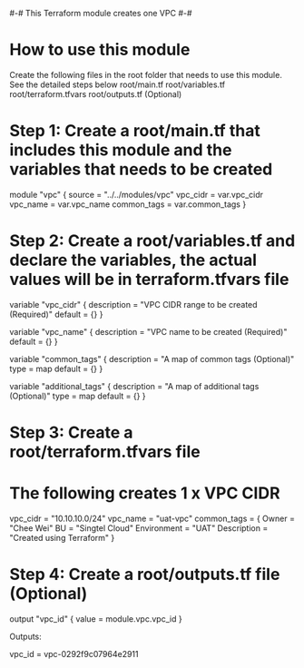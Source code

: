 #-# This Terraform module creates one VPC #-#

# How to use this module
Create the following files in the root folder that needs to use this module. See the detailed steps below
root/main.tf
root/variables.tf
root/terraform.tfvars
root/outputs.tf (Optional)


# Step 1: Create a root/main.tf that includes this module and the variables that needs to be created
module "vpc" {
  source = "../../modules/vpc"
  vpc_cidr = var.vpc_cidr
  vpc_name = var.vpc_name
  common_tags = var.common_tags
}

# Step 2: Create a root/variables.tf and declare the variables, the actual values will be in terraform.tfvars file
variable "vpc_cidr" {
    description = "VPC CIDR range to be created (Required)"
    default = {}
}

variable "vpc_name" {
    description = "VPC name to be created (Required)"
    default = {}
}

variable "common_tags" {
    description = "A map of common tags (Optional)"
    type = map
    default = {}
}

variable "additional_tags" {
    description = "A map of additional tags (Optional)"
    type = map
    default = {}
}


# Step 3: Create a root/terraform.tfvars file 
# The following creates 1 x VPC CIDR
vpc_cidr = "10.10.10.0/24"
vpc_name = "uat-vpc"
common_tags  = {
    Owner = "Chee Wei"
    BU = "Singtel Cloud"
    Environment = "UAT"
    Description = "Created using Terraform"
}

# Step 4: Create a root/outputs.tf file (Optional)
output "vpc_id" {
    value = module.vpc.vpc_id
}

Outputs:

vpc_id = vpc-0292f9c07964e2911